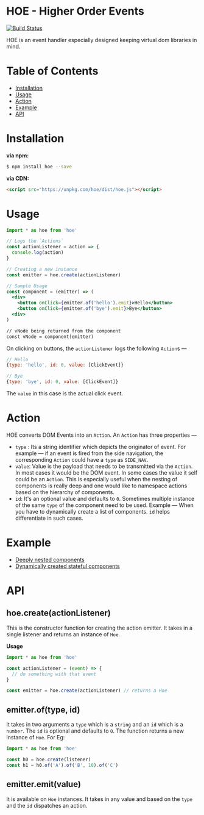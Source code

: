 # HOE - Higher Order Events

[![Build Status](https://travis-ci.org/tusharmath/hoe.svg?branch=master)](https://travis-ci.org/tusharmath/hoe)

HOE is an event handler especially designed keeping virtual dom libraries in mind.

# Table of Contents
- [Installation](#installation)
- [Usage](#usage)
- [Action](#action)
- [Example](#example)
- [API](#api)

# Installation

**via npm:**
```bash
$ npm install hoe --save
```

**via CDN:**
```html
<script src="https://unpkg.com/hoe/dist/hoe.js"></script>
```


# Usage

```jsx
import * as hoe from 'hoe'

// Logs the `Actions`
const actionListener = action => {
  console.log(action)
}

// Creating a new instance
const emitter = hoe.create(actionListener)

// Sample Usage
const component = (emitter) => (
  <div>
    <button onClick={emitter.of('hello').emit}>Hello</button>
    <button onClick={emitter.of('bye').emit}>Bye</button>
  <div>
)

// vNode being returned from the component
const vNode = component(emitter)
```

On clicking on buttons, the `actionListener` logs the following `Action`s —

```js
// Hello
{type: 'hello', id: 0, value: [ClickEvent]}

// Bye
{type: 'bye', id: 0, value: [ClickEvent]}
```

The `value` in this case is the actual click event.

# Action
HOE converts DOM Events into an `Action`. An `Action` has three properties —

 - `type` : Its a string identifier which depicts the originator of event. For example — if an event is fired from the side navigation, the corresponding `Action` could have a `type` as `SIDE_NAV`.
 - `value`: Value is the payload that needs to be transmitted via the `Action`. In most cases it would be the DOM event. In some cases the value it self could be an `Action`. This is especially useful when the nesting of components is really deep and one would like to namespace actions based on the hierarchy of components.
 - `id`: It's an optional value and defaults to `0`. Sometimes multiple instance of the same `type` of the component need to be used. Example — When you have to dynamically create a list of components. `id` helps differentiate in such cases.


# Example

- [Deeply nested components](https://jsfiddle.net/9mmLu22n/)
- [Dynamically created stateful components](https://jsfiddle.net/pfc9r2o7/9/)

# API

## hoe.create(actionListener)

This is the constructor function for creating the action emitter. It takes in a single listener and returns an instance of `Hoe`.

**Usage**
```js
import * as hoe from 'hoe'

const actionListener = (event) => {
  // do something with that event
}

const emitter = hoe.create(actionListener) // returns a Hoe
```

## emitter.of(type, id)

It takes in two arguments a `type` which is a `string` and an `id` which is a `number`. The `id` is optional and defaults to `0`. The function returns a new instance of `Hoe`. For Eg:

```js
import * as hoe from 'hoe'

const h0 = hoe.create(listener)
const h1 = h0.of('A').of('B', 10).of('C')
```

## emitter.emit(value)

It is available on `Hoe` instances. It takes in any value and based on the `type` and the `id` dispatches an action.
